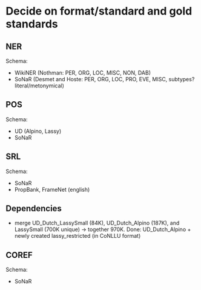 # Decide on format/standard and gold standards

## NER

Schema: 

* WikiNER (Nothman:        PER, ORG, LOC,           MISC, NON, DAB)
* SoNaR (Desmet and Hoste: PER, ORG, LOC, PRO, EVE, MISC, subtypes? literal/metonymical)


## POS

Schema:

* UD (Alpino, Lassy)
* SoNaR


## SRL

Schema:

* SoNaR
* PropBank, FrameNet (english)


## Dependencies

* merge UD_Dutch_LassySmall (84K), UD_Dutch_Alpino (187K), and LassySmall (700K unique) -> together 970K.  Done: UD_Dutch_Alpino + newly created lassy_restricted (in CoNLLU format)


## COREF

Schema:

* SoNaR
